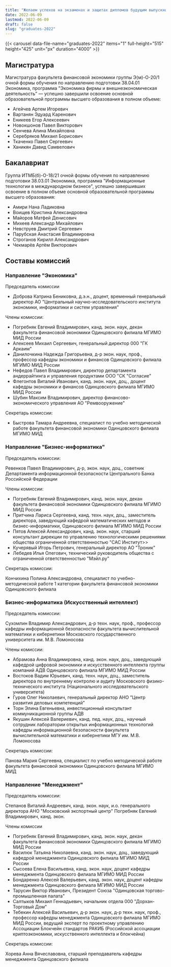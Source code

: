 ```yaml
---
title: "Желаем успехов на экзаменах и защитах дипломов будущим выпускникам Финэка МГИМО 2022 года"
date: 2022-06-09
lastmod: 2022-06-09
draft: false
slug: "graduates-2022"
---
```


{{< carousel data-file-name="graduates-2022" items="1" full-height="515" height="425" unit="px" duration="4000" >}}

## Магистратура

Магистратура факультета финансовой экономики группы Э(м)-О-20/1 очной формы обучения
по направлению подготовки 38.04.01 Экономика, программа "Экономика фирмы и
внешнеэкономическая деятельность" — успешно завершили освоение
основной образовательной программы высшего образования в полном объеме:

- Агейчев Артем Игоревич
- Вартанян Эдуард Каренович
- Еникеев Егор Алексеевич
- Новокшонов Павел Викторович
- Сенчева Алина Михайловна
- Серебряков Михаил Борисович
- Ткаченко Павел Сергеевич
- Ханикян Давид Самвелович

## Бакалавриат

Группа ИТМБ(б)-О-18/21 очной формы обучения по направлению подготовки 38.03.01 Экономика, программа
"Информационные технологии в международном бизнесе", успешно завершивших освоение
в полном объеме основной образовательной программы высшего образования:

- Амири Нана Ладиковна
- Воищев Кристина Александровна
- Майоров Матфей Денисович
- Михеев Александр Михайлович
- Невструев Дмитрий Сергеевич
- Парубская Анастасия Владимировна
- Строганов Кирилл Александрович
- Чекмарёв Артём Викторович

## Составы комиссий

### Направление "Экономика"

Председатель комиссии

- Доброва Катрина Бениковна, д.э.н., доцент, временный генеральный директор АО "Центральный научно-исследовательского института экономики, информатики и систем управления"

Члены комиссии:

- Погребняк Евгений Владимирович, канд. экон. наук, декан факультета финансовой экономики Одинцовского филиала МГИМО МИД России
- Алексеев Михаил Сергеевич, генеральный директор 000 "ГК Аркаим"
- Данилочкина Надежда Григорьевна, д-р экон. наук, проф., профессор кафедры экономики и финансов Одинцовского филиала МГИМО МИД России
- Нефедов Павел Владимирович, директор департамента андеррайтинга и управления продуктами ООО "СК "Согласие"
- Флегонтов Виталий Иванович, канд. экон. наук, доц., доцент кафедры экономики и финансов Одинцовского филиала МГИМО МИД России
- Шубин Максим Владимирович, директор финансово-экономического управления АО "Ремвооружение"

Секретарь комиссии:

- Быстрова Тамара Андреевна, специалист по учебно методической работе факультета финансовой экономики Одинцовского филиала МГИМО МИД

### Направление "Бизнес-информатика"

Председатель комиссии:

Ревенков Павел Владимирович, д-р, экон. наук, доц., советник Департамента информационной безопасности Центрального Банка
Российской Федерации

Члены комиссии:

- Погребняк Евгений Владимирович, канд. экон. наук, декан факультета финансовой экономики Одинцовского филиала МГИМО МИД России
- Притчина Лариса Сергеевна, канд. техн. наук, доц., заместитель директора, заведующий кафедрой математических методов и бизнес-информатики, Одинцовского филиала МГИМО МИД России
- Пятов Алексей Александрович, канд. экон. наук, старший консультант дирекции по управлению технологическими решениями общества ограниченной ответственностью "САС Институт>>
- Кучерявый Игорь Петрович, генеральный директор АО "Троник"
- Лебедев Илья Олегович, технический руководитель общества с ограниченной ответственностью
  "Мэйл.ру"

Секретарь комиссии:

Кончихина Полина Александровна, специалист по учебно-методической работе 1 категории факультета финансовой экономики Одинцовского филиала

### Бизнес-информатика (Искусственный интеллект)

Председатель комиссии:

Сухомлин Владимир Александрович, д-р техн. наук, проф., профессор кафедры информационной безопасности факультета вычислительной математики и кибернетики Московского государственного университета им. М.В. Ломоносова

Члены комиссии:

- Абрамова Анна Владимировна, канд. экон. наук, доц., заведующий кафедрой цифровой экономики и искусственного интеллекта группы компаний АДВ Одинцовского филиала МГИМО МИД России
- Востоков Вадим Юрьевич, канд. техн. наук, доц., заместитель директора по внутреннему контролю и аудиту Московского физико-технического института
  (Национального исследовательского университета)
- Гуров Олег Николаевич, генеральный директор АНО "Центр развития деловых компетенций"
- Торн Элина Евгеньевна, инвестиционный консультант коммуникационной группы АДВ
- Якушин Алексей Валериевич, канд. пед. наук, доц., научный сотрудник лаборатории открытых информационных технологий кафедры информационной безопасности факультета вычислительной математики и кибернетики МГУ им. М.В. Ломоносова

Секретарь комиссии:

Панова Мария Сергеевна, специалист по учебно методической работе факультета финансовой экономики Одинцовского филиала МГИМО МИД

### Направление "Менеджмент"

Председатель комиссии:

Степанов Виталий Андреевич, канд. экон. наук, и.о. генерального директора АНО "Московский экспортный центр" Погребняк Евгений Владимирович, канд. экон.

Члены комиссии

- Погребняк Евгений Владимирович, канд. экон. наук, декан факультета финансовой экономики Одинцовского филиала МГИМО МИД России
- Василюк Татьяна Николаевна, канд. экон. наук, доц., заведующий кафедрой менеджмента Одинцовского филиала МГИМО МИД России
- Сысоева Елена Васильевна, канд. экон. наук, доцент кафедры менеджмента Одинцовского филиала МГИМО МИД России
- Бондаренко Алексей Валерьевич, канд. экон. наук, доцент кафедры менеджмента Одинцовского филиала МГИМО МИД России
- Тарусин Виктор Иванович, Президент Союза "Одинцовская торгово-промышленная палата"
- Салтыков Михаил Геннадьевич, начальник отдела 000 "Дорхан-Торговый Дом"
- Тебекин Алексей Васильевич, д-р экон. наук, д-р техн. наук, проф., профессор кафедры менеджмента Одинцовского филиала МГИМО МИД России, ведущий эксперт по проектному управлению Ассоциации Блокчейн стандартов РАКИБ (Российской ассоциации криптоэкономики, искусственного интеллекта и блокчейна)

Секретарь комиссии:

Хорева Анна Вячеславовна, старший преподаватель кафедры менеджмента Одинцовского филиала
